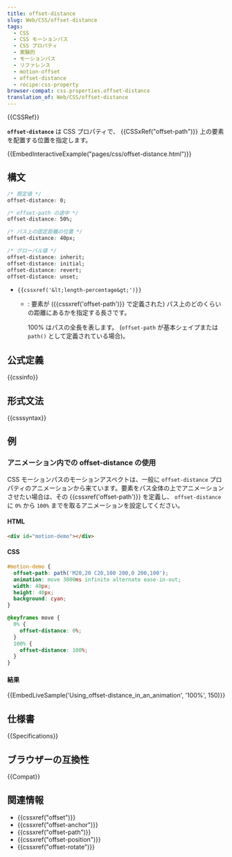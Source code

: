```yaml
---
title: offset-distance
slug: Web/CSS/offset-distance
tags:
  - CSS
  - CSS モーションパス
  - CSS プロパティ
  - 実験的
  - モーションパス
  - リファレンス
  - motion-offset
  - offset-distance
  - recipe:css-property
browser-compat: css.properties.offset-distance
translation_of: Web/CSS/offset-distance
---
```

{{CSSRef}}

**`offset-distance`** は CSS プロパティで、 {{CSSxRef("offset-path")}} 上の要素を配置する位置を指定します。

{{EmbedInteractiveExample("pages/css/offset-distance.html")}}

## 構文

```css
/* 既定値 */
offset-distance: 0;

/* offset-path の途中 */
offset-distance: 50%;

/* パス上の固定距離の位置 */
offset-distance: 40px;

/* グローバル値 */
offset-distance: inherit;
offset-distance: initial;
offset-distance: revert;
offset-distance: unset;
```

- `{{cssxref('&lt;length-percentage&gt;')}}`

  - : 要素が ({{cssxref('offset-path')}} で定義された) パス上のどのくらいの距離にあるかを指定する長さです。

    100% はパスの全長を表します。 (`offset-path` が基本シェイプまたは `path()` として定義されている場合)。

## 公式定義

{{cssinfo}}

## 形式文法

{{csssyntax}}

## 例

### アニメーション内での offset-distance の使用

CSS モーションパスのモーションアスペクトは、一般に `offset-distance` プロパティのアニメーションから来ています。要素をパス全体の上でアニメーションさせたい場合は、その {{cssxref('offset-path')}} を定義し、 `offset-distance` に `0%` から `100%` までを取るアニメーションを設定してください。

#### HTML

```html
<div id="motion-demo"></div>
```

#### CSS

```css
#motion-demo {
  offset-path: path('M20,20 C20,100 200,0 200,100');
  animation: move 3000ms infinite alternate ease-in-out;
  width: 40px;
  height: 40px;
  background: cyan;
}

@keyframes move {
  0% {
    offset-distance: 0%;
  }
  100% {
    offset-distance: 100%;
  }
}
```

#### 結果

{{EmbedLiveSample('Using_offset-distance_in_an_animation', '100%', 150)}}

## 仕様書

{{Specifications}}

## ブラウザーの互換性

{{Compat}}

## 関連情報

- {{cssxref("offset")}}
- {{cssxref("offset-anchor")}}
- {{cssxref("offset-path")}}
- {{cssxref("offset-position")}}
- {{cssxref("offset-rotate")}}
